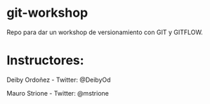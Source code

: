 # git-workshop
Repo para dar un workshop de versionamiento con GIT y GITFLOW. 



# Instructores:
Deiby Ordoñez - Twitter: @DeibyOd

Mauro Strione - Twitter: @mstrione 
